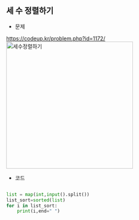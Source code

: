 ## 세 수 정렬하기  

* 문제  

https://codeup.kr/problem.php?id=1172/   
<img width="338" alt="세수정렬하기" src="https://user-images.githubusercontent.com/29175001/72586100-e2d5d000-3933-11ea-9fa8-767206fe686f.png">

  
* 코드  
```Python

list = map(int,input().split())
list_sort=sorted(list)
for i in list_sort:
    print(i,end=" ")
    
```
